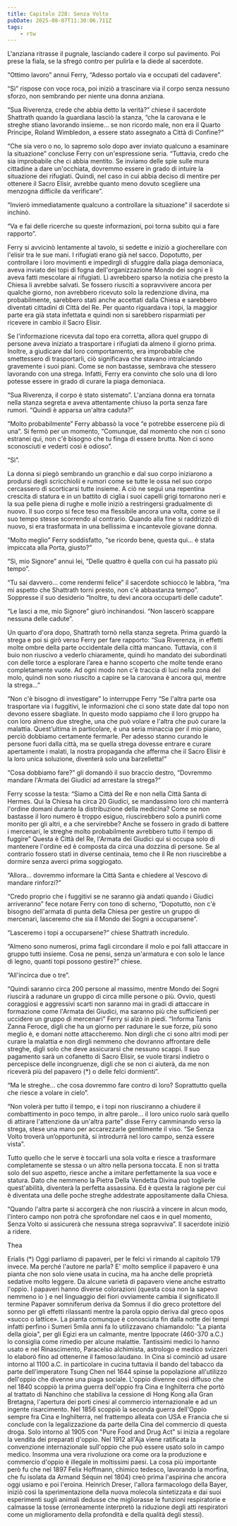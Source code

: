 ```yaml
---
title: Capitolo 228: Senza Volto
pubDate: 2025-08-07T11:30:06.711Z
tags:
    - rtw
---
```











L'anziana ritrasse il pugnale, lasciando cadere il corpo sul pavimento. Poi prese la fiala, se la sfregò contro per pulirla e la diede al sacerdote.


“Ottimo lavoro” annuì Ferry, “Adesso portalo via e occupati del cadavere”.


“Sì” rispose con voce roca, poi iniziò a trascinare via il corpo senza nessuno sforzo, non sembrando per niente una donna anziana.


“Sua Riverenza, crede che abbia detto la verità?” chiese il sacerdote Shattrath quando la guardiana lasciò la stanza, “che la carovana e le streghe stiano lavorando insieme… se non ricordo male, non era il Quarto Principe, Roland Wimbledon, a essere stato assegnato a Città di Confine?"


“Che sia vero o no, lo sapremo solo dopo aver inviato qualcuno a esaminare la situazione” concluse Ferry con un'espressione seria. “Tuttavia, credo che sia improbabile che ci abbia mentito. Se inviamo delle spie sulle mura cittadine a dare un'occhiata, dovremmo essere in grado di intuire la situazione dei rifugiati. Quindi, nel caso in cui abbia deciso di mentire per ottenere il Sacro Elisir, avrebbe quanto meno dovuto scegliere una menzogna difficile da verificare”.


“Invierò immediatamente qualcuno a controllare la situazione” il sacerdote si inchinò.


“Va e fai delle ricerche su queste informazioni, poi torna subito qui a fare rapporto”.


Ferry si avvicinò lentamente al tavolo, si sedette e iniziò a giocherellare con l'elisir tra le sue mani. I rifugiati erano già nel sacco. Dopotutto, per controllare i loro movimenti e impedirgli di sfuggire dalla piaga demoniaca, aveva inviato dei topi di fogna dell'organizzazione Mondo dei sogni e li aveva fatti mescolare ai rifugiati. Lì avrebbero sparso la notizia che presto la Chiesa li avrebbe salvati. Se fossero riusciti a sopravvivere ancora per qualche giorno, non avrebbero ricevuto solo la redenzione divina, ma probabilmente, sarebbero stati anche accettati dalla Chiesa e sarebbero diventati cittadini di Città del Re. Per quanto riguardava i topi, la maggior parte era già stata infettata e quindi non si sarebbero risparmiati per ricevere in cambio il Sacro Elisir.


Se l'informazione ricevuta dal topo era corretta, allora quel gruppo di persone aveva iniziato a trasportare i rifugiati da almeno il giorno prima. Inoltre, a giudicare dal loro comportamento, era improbabile che smettessero di trasportarli, ciò significava che stavano intralciando gravemente i suoi piani. Come se non bastasse, sembrava che stessero lavorando con una strega. Infatti, Ferry era convinto che solo una di loro potesse essere in grado di curare la piaga demoniaca.






“Sua Riverenza, il corpo è stato sistemato”. L'anziana donna era tornata nella stanza segreta e aveva attentamente chiuso la porta senza fare rumori. “Quindi è apparsa un'altra caduta?”


“Molto probabilmente” Ferry abbassò la voce “e potrebbe essercene più di una”. Si fermò per un momento, “Comunque, dal momento che non ci sono estranei qui, non c'è bisogno che tu finga di essere brutta. Non ci sono sconosciuti e vederti così è odioso”.


“Sì”.


La donna si piegò sembrando un granchio e dal suo corpo iniziarono a prodursi degli scricchiolii e rumori come se tutte le ossa nel suo corpo cercassero di scorticarsi tutte insieme. A ciò ne seguì una repentina crescita di statura e in un battito di ciglia i suoi capelli grigi tornarono neri e la sua pelle piena di rughe e molle iniziò a restringersi gradualmente di nuovo. Il suo corpo si fece teso ma flessibile ancora una volta, come se il suo tempo stesse scorrendo al contrario. Quando alla fine si raddrizzò di nuovo, si era trasformata in una bellissima e incantevole giovane donna.


“Molto meglio” Ferry soddisfatto, “se ricordo bene, questa qui… è stata impiccata alla Porta, giusto?”


“Sì, mio Signore” annuì lei, “Delle quattro è quella con cui ha passato più tempo”.


“Tu sai davvero… come rendermi felice” il sacerdote schioccò le labbra, “ma mi aspetto che Shattrath torni presto, non c'è abbastanza tempo”. Soppresse il suo desiderio “Inoltre, tu devi ancora occuparti delle cadute”.


“Le lasci a me, mio Signore” giurò inchinandosi. “Non lascerò scappare nessuna delle cadute”.


Un quarto d'ora dopo, Shattrath tornò nella stanza segreta. Prima guardò la strega e poi si girò verso Ferry per fare rapporto: “Sua Riverenza, in effetti molte ombre della parte occidentale della città mancano. Tuttavia, con il buio non riuscivo a vederlo chiaramente, quindi ho mandato dei subordinati con delle torce a esplorare l’area e hanno scoperto che molte tende erano completamente vuote. Ad ogni modo non c'è traccia di luci nella zona del molo, quindi non sono riuscito a capire se la carovana è ancora qui, mentre la strega...”


“Non c'è bisogno di investigare” lo interruppe Ferry “Se l'altra parte osa trasportare via i fuggitivi, le informazioni che ci sono state date dal topo non devono essere sbagliate. In questo modo sappiamo che il loro gruppo ha con loro almeno due streghe, una che può volare e l'altra che può curare la malattia. Quest’ultima in particolare, è una seria minaccia per il mio piano, perciò dobbiamo certamente fermarle. Per adesso stanno curando le persone fuori dalla città, ma se quella strega dovesse entrare e curare apertamente i malati, la nostra propaganda che afferma che il Sacro Elisir è la loro unica soluzione, diventerà solo una barzelletta!”


“Cosa dobbiamo fare?” gli domandò il suo braccio destro, “Dovremmo mandare l'Armata dei Giudici ad arrestare la strega?”


Ferry scosse la testa: “Siamo a Città del Re e non nella Città Santa di Hermes. Qui la Chiesa ha circa 20 Giudici, se mandassimo loro chi manterrà l'ordine domani durante la distribuzione della medicina? Come se non bastasse il loro numero è troppo esiguo, riuscirebbero solo a punirli come monito per gli altri, e a che servirebbe? Anche se fossero in grado di battere i mercenari, le streghe molto probabilmente avrebbero tutto il tempo di fuggire” Questa è Città del Re, l'Armata dei Giudici qui si occupa solo di mantenere l'ordine ed è composta da circa una dozzina di persone. Se al contrario fossero stati in diverse centinaia, temo che il Re non riuscirebbe a dormire senza averci prima soggiogato.


“Allora… dovremmo informare la Città Santa e chiedere al Vescovo di mandare rinforzi?”


“Credo proprio che i fuggitivi se ne saranno già andati quando i Giudici arriveranno” fece notare Ferry con tono di scherno, “Dopotutto, non c'è bisogno dell'armata di punta della Chiesa per gestire un gruppo di mercenari, lasceremo che sia il Mondo dei Sogni a occuparsene”.


“Lasceremo i topi a occuparsene?” chiese Shattrath incredulo.


“Almeno sono numerosi, prima fagli circondare il molo e poi falli attaccare in gruppo tutti insieme. Cosa ne pensi, senza un'armatura e con solo le lance di legno, quanti topi possono gestire?” chiese.


“All'incirca due o tre”.


“Quindi saranno circa 200 persone al massimo, mentre Mondo dei Sogni riuscirà a radunare un gruppo di circa mille persone o più. Ovvio, questi coraggiosi e aggressivi scarti non saranno mai in gradi di attaccare in formazione come l'Armata dei Giudici, ma saranno più che sufficienti per uccidere un gruppo di mercenari” Ferry si alzò in piedi. “Informa Tanis Zanna Feroce, digli che ha un giorno per radunare le sue forze, più sono meglio è, e domani notte attaccheremo. Non dirgli che ci sono altri modi per curare la malattia e non dirgli nemmeno che dovranno affrontare delle streghe, digli solo che deve assicurarsi che nessuno scappi. Il suo pagamento sarà un cofanetto di Sacro Elisir, se vuole tirarsi indietro o percepisce delle incongruenze, digli che se non ci aiuterà, da me non riceverà più del papavero (*) o delle felci dormienti”.


“Ma le streghe… che cosa dovremmo fare contro di loro? Soprattutto quella che riesce a volare in cielo”.






“Non volerà per tutto il tempo, e i topi non riusciranno a chiudere il combattimento in poco tempo, in altre parole... il loro unico ruolo sarà quello di attirare l'attenzione da un'altra parte” disse Ferry camminando verso la strega, stese una mano per accarezzarle gentilmente il viso. “Se Senza Volto troverà un’opportunità, si introdurrà nel loro campo, senza essere vista”.


Tutto quello che le serve è toccarli una sola volta e riesce a trasformare completamente se stessa o un altro nella persona toccata. E non si tratta solo del suo aspetto, riesce anche a imitare perfettamente la sua voce e statura. Dato che nemmeno la Pietra Della Vendetta Divina può toglierle quest'abilità, diventerà la perfetta assassina. Ed è questa la ragione per cui è diventata una delle poche streghe addestrate appositamente dalla Chiesa.


“Quando l'altra parte si accorgerà che non riuscirà a vincere in alcun modo, l'intero campo non potrà che sprofondare nel caos e in quel momento, Senza Volto si assicurerà che nessuna strega sopravviva”. Il sacerdote iniziò a ridere.


 


Thea






 Erialis (*) Oggi parliamo di papaveri, per le felci vi rimando al capitolo 179 invece. Ma perché l'autore ne parla? E' molto semplice il papavero è una pianta che non solo viene usata in cucina, ma ha anche delle proprietà sedative molto leggere. Da alcune varietà di papavero viene anche estratto l'oppio.  I papaveri hanno diverse colorazioni (questa cosa non la sapevo nemmeno io ) e nel linguaggio dei fiori ovviamente cambia il significato.Il termine Papaver somniferum deriva da Somnus il dio greco protettore del sonno per gli effetti rilassanti mentre la parola oppio deriva dal greco opos «succo o lattice». La pianta comunque è conosciuta fin dalla notte dei tempi infatti perfino i Sumeri 5mila anni fa lo utilizzavano chiamandolo: "La pianta della gioia", per gli Egizi era un calmante, mentre Ippocrate (460-370 a.C.) lo consiglia come rimedio per alcune malattie. Tantissimi medici lo hanno usato e nel Rinascimento, Paracelso alchimista, astrologo e medico svizzeri lo elaborò fino ad ottenerne il famoso:laudano. In Cina si cominciò ad usare intorno al 1100 a.C. in particolare in cucina tuttavia il bando del tabacco da parte dell'imperatore Tsung Chen nel 1644 spinse la popolazione all'utilizzo dell'oppio che divenne una piaga sociale. L'oppio divenne così diffuso che nel 1840 scoppiò la prima guerra dell'oppio fra Cina e Inghilterra che portò al trattato di Nanchino che stabiliva la cessione di Hong Kong alla Gran Bretagna, l'apertura dei porti cinesi al commercio internazionale e ad un ingente risarcimento. Nel 1856 scoppiò la seconda guerra dell'Oppio sempre fra Cina e Inghilterra, nel frattempo alleata con USA e Francia che si conclude con la legalizzazione da parte della Cina del commercio di questa droga. Solo intorno al 1905 con "Pure Food and Drug Act" si inizia a regolare la vendita dei preparati d'oppio. Nel 1912 all'Aja viene ratificata la convenzione internazionale sull'oppio che può essere usato solo in campo medico. Insomma una vera rivoluzione ora come ora la produzione e commercio d'oppio è illegale in moltissimi paesi. La cosa più importante però fu che nel 1897 Felix Hoffmann, chimico tedesco, lavorando la morfina, che fu isolata da Armand Séquin nel 1804) creò prima l'aspirina che ancora oggi usiamo e poi l'eroina. Heinrich Dreser, l'allora farmacologo della Bayer, iniziò così la sperimentazione della nuova molecola sintetizzata e dai suoi esperimenti sugli animali dedusse che migliorasse le funzioni respiratorie e calmasse la tosse (erroneamente interpretò la riduzione degli atti respiratori come un miglioramento della profondità e della qualità degli stessi). 








                                


                                



